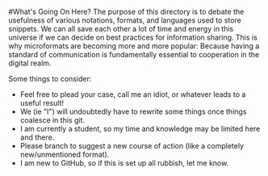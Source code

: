 #What's Going On Here?
The purpose of this directory is to debate the usefulness of various notations,
formats, and languages used to store snippets. We can all save each other a
lot of time and energy in this universe if we can decide on best practices for
information sharing. This is why microformats are becoming more and more popular:
Because having a standard of communication is fundamentally essential to cooperation
in the digital realm.

Some things to consider:
 - Feel free to plead your case, call me an idiot, or whatever leads to a useful result!
 - We (ie "I") will undoubtedly have to rewrite some things once things coalesce in this git.
 - I am currently a student, so my time and knowledge may be limited here and there.
 - Please branch to suggest a new course of action (like a completely new/unmentioned format).
 - I am new to GitHub, so if this is set up all rubbish, let me know.
